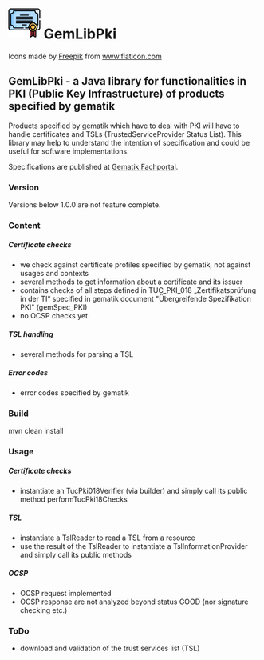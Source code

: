 # ![Logo](./doc/images/certification_64px.png) GemLibPki
<div>Icons made by <a href="https://www.freepik.com" title="Freepik">Freepik</a> from <a href="https://www.flaticon.com/" title="Flaticon">www.flaticon.com</a></div>

## GemLibPki - a Java library for functionalities in PKI (Public Key Infrastructure) of products specified by gematik
Products specified by gematik which have to deal with PKI will have to handle certificates and TSLs (TrustedServiceProvider Status List).
This library may help to understand the intention of specification and could be useful for software implementations.

Specifications are published at [Gematik Fachportal](https://fachportal.gematik.de/).

### Version
Versions below 1.0.0 are not feature complete.

### Content
##### Certificate checks
- we check against certificate profiles specified by gematik, not against usages and contexts
- several methods to get information about a certificate and its issuer
- contains checks of all steps defined in TUC_PKI_018 „Zertifikatsprüfung in der TI“ specified in gematik document "Übergreifende Spezifikation PKI" (gemSpec_PKI)
- no OCSP checks yet
##### TSL handling
- several methods for parsing a TSL

##### Error codes
- error codes specified by gematik

### Build
mvn clean install

### Usage
##### Certificate checks
- instantiate an TucPki018Verifier (via builder) and simply call its public method performTucPki18Checks
##### TSL
- instantiate a TslReader to read a TSL from a resource
- use the result of the TslReader to instantiate a TslInformationProvider and simply call its public methods
##### OCSP
- OCSP request implemented
- OCSP response are not analyzed beyond status GOOD (nor signature checking etc.)
### ToDo
- download and validation of the trust services list (TSL)
